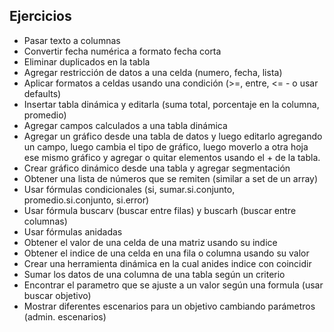 ## Ejercicios

- Pasar texto a columnas
- Convertir fecha numérica a formato fecha corta
- Eliminar duplicados en la tabla
- Agregar restricción de datos a una celda (numero, fecha, lista)
- Aplicar formatos a celdas usando una condición (>=, entre, <= - o usar defaults)
- Insertar tabla dinámica y editarla (suma total, porcentaje en la columna, promedio)
- Agregar campos calculados a una tabla dinámica
- Agregar un gráfico desde una tabla de datos y luego editarlo agregando un campo, luego cambia el tipo de gráfico, luego moverlo a otra hoja ese mismo gráfico y agregar o quitar elementos usando el + de la tabla.
- Crear gráfico dinámico desde una tabla y agregar segmentación
- Obtener una lista de números que se remiten (similar a set de un array)
- Usar fórmulas condicionales (si, sumar.si.conjunto, promedio.si.conjunto, si.error)
- Usar fórmula buscarv (buscar entre filas) y buscarh (buscar entre columnas)
- Usar fórmulas anidadas
- Obtener el valor de una celda de una matriz usando su indice
- Obtener el indice de una celda en una fila o columna usando su valor
- Crear una herramienta dinámica en la cual anides indice con coincidir
- Sumar los datos de una columna de una tabla según un criterio
- Encontrar el parametro que se ajuste a un valor según una formula (usar buscar objetivo)
- Mostrar diferentes escenarios para un objetivo cambiando parámetros (admin. escenarios)